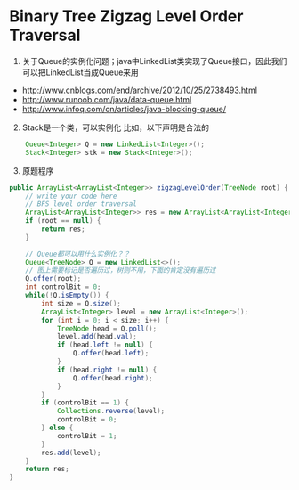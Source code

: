 # Binary Tree Zigzag Level Order Traversal
1. 关于Queue的实例化问题；java中LinkedList类实现了Queue接口，因此我们可以把LinkedList当成Queue来用
- http://www.cnblogs.com/end/archive/2012/10/25/2738493.html
- http://www.runoob.com/java/data-queue.html
- http://www.infoq.com/cn/articles/java-blocking-queue/

2. Stack是一个类，可以实例化
比如，以下声明是合法的
```java
	Queue<Integer> Q = new LinkedList<Integer>();
	Stack<Integer> stk = new Stack<Integer>();
```

3. 原题程序
```java
public ArrayList<ArrayList<Integer>> zigzagLevelOrder(TreeNode root) {
    // write your code here
    // BFS level order traversal
    ArrayList<ArrayList<Integer>> res = new ArrayList<ArrayList<Integer>>();
    if (root == null) {
        return res;
    }
    
    // Queue都可以用什么实例化？？
    Queue<TreeNode> Q = new LinkedList<>();
    // 图上需要标记是否遍历过，树则不用，下面的肯定没有遍历过
    Q.offer(root);
    int controlBit = 0;
    while(!Q.isEmpty()) {
        int size = Q.size();
        ArrayList<Integer> level = new ArrayList<Integer>();
        for (int i = 0; i < size; i++) {
            TreeNode head = Q.poll();
            level.add(head.val);
            if (head.left != null) {
                Q.offer(head.left);
            } 
            if (head.right != null) {
                Q.offer(head.right);
            }
        }
        if (controlBit == 1) {
            Collections.reverse(level);
            controlBit = 0;
        } else {
            controlBit = 1;
        }
        res.add(level);
    }
    return res;
}
```